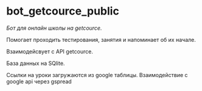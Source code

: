 # bot_getcource_public

*Бот для онлайн школы на getcource.*

Помогает проходить тестирования, занятия и напоминает об их начале.

Взаимодейсвует с API getcource.

База данных на SQlite.

Ссылки на уроки загружаются из google таблицы. Взаимодействие с google api через gspread
